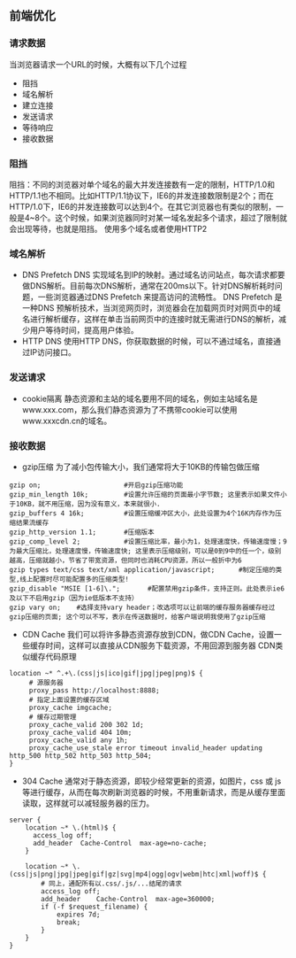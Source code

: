 ## 前端优化
### 请求数据
当浏览器请求一个URL的时候，大概有以下几个过程
* 阻挡
* 域名解析
* 建立连接
* 发送请求
* 等待响应
* 接收数据

### 阻挡
阻挡：不同的浏览器对单个域名的最大并发连接数有一定的限制，HTTP/1.0和HTTP/1.1也不相同。比如HTTP/1.1协议下，IE6的并发连接数限制是2个；而在HTTP/1.0下，IE6的并发连接数可以达到4个。在其它浏览器也有类似的限制，一般是4~8个。这个时候，如果浏览器同时对某一域名发起多个请求，超过了限制就会出现等待，也就是阻挡。
使用多个域名或者使用HTTP2

### 域名解析 
* DNS Prefetch
DNS 实现域名到IP的映射。通过域名访问站点，每次请求都要做DNS解析。目前每次DNS解析，通常在200ms以下。针对DNS解析耗时问题，一些浏览器通过DNS Prefetch 来提高访问的流畅性。
DNS Prefetch 是一种DNS 预解析技术，当浏览网页时，浏览器会在加载网页时对网页中的域名进行解析缓存，这样在单击当前网页中的连接时就无需进行DNS的解析，减少用户等待时间，提高用户体验。
* HTTP DNS
使用HTTP DNS，你获取数据的时候，可以不通过域名，直接通过IP访问接口。

### 发送请求
* cookie隔离
静态资源和主站的域名要用不同的域名，例如主站域名是www.xxx.com，那么我们静态资源为了不携带cookie可以使用www.xxxcdn.cn的域名。

### 接收数据
* gzip压缩
为了减小包传输大小，我们通常将大于10KB的传输包做压缩
```nginx
gzip on;                     #开启gzip压缩功能
gzip_min_length 10k;         #设置允许压缩的页面最小字节数; 这里表示如果文件小于10KB，就不用压缩，因为没有意义，本来就很小.
gzip_buffers 4 16k;          #设置压缩缓冲区大小，此处设置为4个16K内存作为压缩结果流缓存
gzip_http_version 1.1;       #压缩版本
gzip_comp_level 2;           #设置压缩比率，最小为1，处理速度快，传输速度慢；9为最大压缩比，处理速度慢，传输速度快; 这里表示压缩级别，可以是0到9中的任一个，级别越高，压缩就越小，节省了带宽资源，但同时也消耗CPU资源，所以一般折中为6
gzip types text/css text/xml application/javascript;      #制定压缩的类型,线上配置时尽可能配置多的压缩类型!
gzip_disable "MSIE [1-6]\.";       #配置禁用gzip条件，支持正则。此处表示ie6及以下不启用gzip（因为ie低版本不支持）
gzip vary on;    #选择支持vary header；改选项可以让前端的缓存服务器缓存经过gzip压缩的页面; 这个可以不写，表示在传送数据时，给客户端说明我使用了gzip压缩
```  
* CDN Cache
我们可以将许多静态资源存放到CDN，做CDN Cache，设置一些缓存时间，这样可以直接从CDN服务下载资源，不用回源到服务器
CDN类似缓存代码原理  
```nginx
location ~* ^.+\.(css|js|ico|gif|jpg|jpeg|png)$ {
     # 源服务器
     proxy_pass http://localhost:8888;
     # 指定上面设置的缓存区域
     proxy_cache imgcache;
     # 缓存过期管理
     proxy_cache_valid 200 302 1d;
     proxy_cache_valid 404 10m;
     proxy_cache_valid any 1h;
     proxy_cache_use_stale error timeout invalid_header updating http_500 http_502 http_503 http_504;
}
```  
* 304 Cache 
通常对于静态资源，即较少经常更新的资源，如图片，css 或 js 等进行缓存，从而在每次刷新浏览器的时候，不用重新请求，而是从缓存里面读取，这样就可以减轻服务器的压力。
```nginx
server {
    location ~* \.(html)$ {
      access_log off;
      add_header  Cache-Control  max-age=no-cache;
    }

    location ~* \.(css|js|png|jpg|jpeg|gif|gz|svg|mp4|ogg|ogv|webm|htc|xml|woff)$ {
        # 同上，通配所有以.css/.js/...结尾的请求
        access_log off;
        add_header    Cache-Control  max-age=360000;
        if (-f $request_filename) {
            expires 7d;
            break;
        }
    }
}  
```